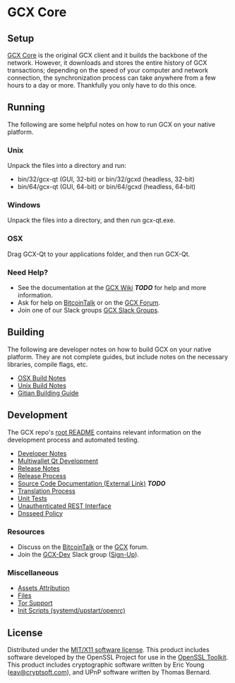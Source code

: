GCX Core
=====================

Setup
---------------------
[GCX Core](http://gcx.org/wallet) is the original GCX client and it builds the backbone of the network. However, it downloads and stores the entire history of GCX transactions; depending on the speed of your computer and network connection, the synchronization process can take anywhere from a few hours to a day or more. Thankfully you only have to do this once.

Running
---------------------
The following are some helpful notes on how to run GCX on your native platform.

### Unix

Unpack the files into a directory and run:

- bin/32/gcx-qt (GUI, 32-bit) or bin/32/gcxd (headless, 32-bit)
- bin/64/gcx-qt (GUI, 64-bit) or bin/64/gcxd (headless, 64-bit)

### Windows

Unpack the files into a directory, and then run gcx-qt.exe.

### OSX

Drag GCX-Qt to your applications folder, and then run GCX-Qt.

### Need Help?

* See the documentation at the [GCX Wiki](https://en.bitcoin.it/wiki/Main_Page) ***TODO***
for help and more information.
* Ask for help on [BitcoinTalk](https://bitcointalk.org/index.php?topic=1262920.0) or on the [GCX Forum](http://forum.gcx.org/).
* Join one of our Slack groups [GCX Slack Groups](https://gcx.org/slack-logins/).

Building
---------------------
The following are developer notes on how to build GCX on your native platform. They are not complete guides, but include notes on the necessary libraries, compile flags, etc.

- [OSX Build Notes](build-osx.md)
- [Unix Build Notes](build-unix.md)
- [Gitian Building Guide](gitian-building.md)

Development
---------------------
The GCX repo's [root README](https://github.com/shamimiceewu025/GCX/blob/master/README.md) contains relevant information on the development process and automated testing.

- [Developer Notes](developer-notes.md)
- [Multiwallet Qt Development](multiwallet-qt.md)
- [Release Notes](release-notes.md)
- [Release Process](release-process.md)
- [Source Code Documentation (External Link)](https://dev.visucore.com/bitcoin/doxygen/) ***TODO***
- [Translation Process](translation_process.md)
- [Unit Tests](unit-tests.md)
- [Unauthenticated REST Interface](REST-interface.md)
- [Dnsseed Policy](dnsseed-policy.md)

### Resources

* Discuss on the [BitcoinTalk](https://bitcointalk.org/index.php?topic=1262920.0) or the [GCX](http://forum.gcx.org/) forum.
* Join the [GCX-Dev](https://gcx-dev.slack.com/) Slack group ([Sign-Up](https://gcx-dev.herokuapp.com/)).

### Miscellaneous
- [Assets Attribution](assets-attribution.md)
- [Files](files.md)
- [Tor Support](tor.md)
- [Init Scripts (systemd/upstart/openrc)](init.md)

License
---------------------
Distributed under the [MIT/X11 software license](http://www.opensource.org/licenses/mit-license.php).
This product includes software developed by the OpenSSL Project for use in the [OpenSSL Toolkit](https://www.openssl.org/). This product includes
cryptographic software written by Eric Young ([eay@cryptsoft.com](mailto:eay@cryptsoft.com)), and UPnP software written by Thomas Bernard.
